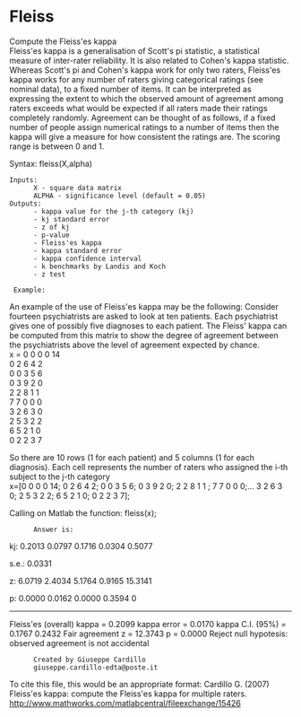 # Fleiss
Compute the Fleiss'es kappa<br/>
Fleiss'es kappa is a generalisation of Scott's pi statistic, a
statistical measure of inter-rater reliability. It is also related to
Cohen's kappa statistic. Whereas Scott's pi and Cohen's kappa work for
only two raters, Fleiss'es kappa works for any number of raters giving
categorical ratings (see nominal data), to a fixed number of items. It
can be interpreted as expressing the extent to which the observed amount
of agreement among raters exceeds what would be expected if all raters
made their ratings completely randomly. Agreement can be thought of as
follows, if a fixed number of people assign numerical ratings to a number
of items then the kappa will give a measure for how consistent the
ratings are. The scoring range is between 0 and 1. 

Syntax: 	fleiss(X,alpha)
     
    Inputs:
          X - square data matrix
          ALPHA - significance level (default = 0.05)
    Outputs:
          - kappa value for the j-th category (kj)
          - kj standard error
          - z of kj
          - p-value
          - Fleiss'es kappa
          - kappa standard error
          - kappa confidence interval
          - k benchmarks by Landis and Koch 
          - z test

     Example: 
An example of the use of Fleiss'es kappa may be the following: Consider
fourteen psychiatrists are asked to look at ten patients. Each
psychiatrist gives one of possibly five diagnoses to each patient. The
Fleiss' kappa can be computed from this matrix to show
the degree of agreement between the psychiatrists above the level of
agreement expected by chance.<br/>
x =
    0     0     0     0    14<br/>
    0     2     6     4     2<br/>
    0     0     3     5     6<br/>
    0     3     9     2     0<br/>
    2     2     8     1     1<br/>
    7     7     0     0     0<br/>
    3     2     6     3     0<br/>
    2     5     3     2     2<br/>
    6     5     2     1     0<br/>
    0     2     2     3     7<br/>

So there are 10 rows (1 for each patient) and 5 columns (1 for each
diagnosis). Each cell represents the number of raters who
assigned the i-th subject to the j-th category<br/>
x=[0 0 0 0 14; 0 2 6 4 2; 0 0 3 5 6; 0 3 9 2 0; 2 2 8 1 1 ; 7 7 0 0 0;...
3 2 6 3 0; 2 5 3 2 2; 6 5 2 1 0; 0 2 2 3 7];

 Calling on Matlab the function: fleiss(x);

          Answer is:

kj:       0.2013    0.0797    0.1716    0.0304    0.5077

s.e.:     0.0331

z:        6.0719    2.4034    5.1764    0.9165   15.3141

p:        0.0000    0.0162    0.0000    0.3594         0

------------------------------------------------------------
Fleiss'es (overall) kappa = 0.2099
kappa error = 0.0170
kappa C.I. (95%) = 0.1767 	 0.2432
Fair agreement
z = 12.3743 	 p = 0.0000
Reject null hypotesis: observed agreement is not accidental

          Created by Giuseppe Cardillo
          giuseppe.cardillo-edta@poste.it

To cite this file, this would be an appropriate format:
Cardillo G. (2007) Fleiss'es kappa: compute the Fleiss'es kappa for multiple raters.   
http://www.mathworks.com/matlabcentral/fileexchange/15426
